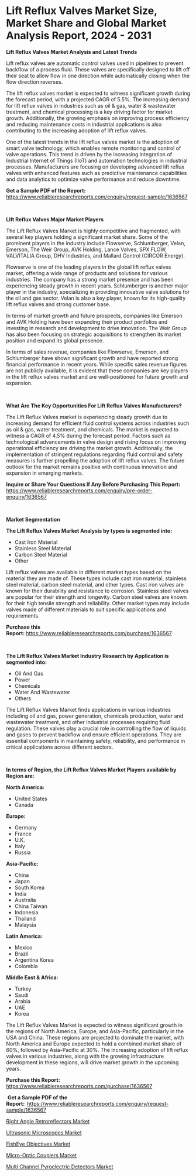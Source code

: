 <p><h1>Lift Reflux Valves Market Size, Market Share and Global Market Analysis Report, 2024 - 2031</h1></p><p><strong>Lift Reflux Valves Market Analysis and Latest Trends</strong></p>
<p><p>Lift reflux valves are automatic control valves used in pipelines to prevent backflow of a process fluid. These valves are specifically designed to lift off their seat to allow flow in one direction while automatically closing when the flow direction reverses.</p><p>The lift reflux valves market is expected to witness significant growth during the forecast period, with a projected CAGR of 5.5%. The increasing demand for lift reflux valves in industries such as oil & gas, water & wastewater treatment, and chemical processing is a key driving factor for market growth. Additionally, the growing emphasis on improving process efficiency and reducing maintenance costs in industrial applications is also contributing to the increasing adoption of lift reflux valves.</p><p>One of the latest trends in the lift reflux valves market is the adoption of smart valve technology, which enables remote monitoring and control of valve operations. This trend is driven by the increasing integration of Industrial Internet of Things (IIoT) and automation technologies in industrial processes. Manufacturers are focusing on developing advanced lift reflux valves with enhanced features such as predictive maintenance capabilities and data analytics to optimize valve performance and reduce downtime.</p></p>
<p><strong>Get a Sample PDF of the Report:&nbsp;</strong> <a href="https://www.reliableresearchreports.com/enquiry/request-sample/1636567">https://www.reliableresearchreports.com/enquiry/request-sample/1636567</a></p>
<p>&nbsp;</p>
<p><strong>Lift Reflux Valves Major Market Players</strong></p>
<p><p>The Lift Reflux Valves Market is highly competitive and fragmented, with several key players holding a significant market share. Some of the prominent players in the industry include Flowserve, Schlumberger, Velan, Emerson, The Weir Group, AVK Holding, Lance Valves, SPX FLOW, VALVITALIA Group, DHV Industries, and Mallard Control (CIRCOR Energy).</p><p>Flowserve is one of the leading players in the global lift reflux valves market, offering a wide range of products and solutions for various industries. The company has a strong market presence and has been experiencing steady growth in recent years. Schlumberger is another major player in the industry, specializing in providing innovative valve solutions for the oil and gas sector. Velan is also a key player, known for its high-quality lift reflux valves and strong customer base.</p><p>In terms of market growth and future prospects, companies like Emerson and AVK Holding have been expanding their product portfolios and investing in research and development to drive innovation. The Weir Group has also been focusing on strategic acquisitions to strengthen its market position and expand its global presence.</p><p>In terms of sales revenue, companies like Flowserve, Emerson, and Schlumberger have shown significant growth and have reported strong financial performance in recent years. While specific sales revenue figures are not publicly available, it is evident that these companies are key players in the lift reflux valves market and are well-positioned for future growth and expansion.</p></p>
<p>&nbsp;</p>
<p><strong>What Are The Key Opportunities For Lift Reflux Valves Manufacturers?</strong></p>
<p><p>The Lift Reflux Valves market is experiencing steady growth due to increasing demand for efficient fluid control systems across industries such as oil & gas, water treatment, and chemicals. The market is expected to witness a CAGR of 4.5% during the forecast period. Factors such as technological advancements in valve design and rising focus on improving operational efficiency are driving the market growth. Additionally, the implementation of stringent regulations regarding fluid control and safety measures is further propelling the adoption of lift reflux valves. The future outlook for the market remains positive with continuous innovation and expansion in emerging markets.</p></p>
<p><strong>Inquire or Share Your Questions If Any Before Purchasing This Report:</strong> <a href="https://www.reliableresearchreports.com/enquiry/pre-order-enquiry/1636567">https://www.reliableresearchreports.com/enquiry/pre-order-enquiry/1636567</a></p>
<p>&nbsp;</p>
<p><strong>Market Segmentation</strong></p>
<p><strong>The Lift Reflux Valves Market Analysis by types is segmented into:</strong></p>
<p><ul><li>Cast Iron Material</li><li>Stainless Steel Material</li><li>Carbon Steel Material</li><li>Other</li></ul></p>
<p><p>Lift reflux valves are available in different market types based on the material they are made of. These types include cast iron material, stainless steel material, carbon steel material, and other types. Cast iron valves are known for their durability and resistance to corrosion. Stainless steel valves are popular for their strength and longevity. Carbon steel valves are known for their high tensile strength and reliability. Other market types may include valves made of different materials to suit specific applications and requirements.</p></p>
<p><strong>Purchase this Report:&nbsp;</strong><a href="https://www.reliableresearchreports.com/purchase/1636567">https://www.reliableresearchreports.com/purchase/1636567</a></p>
<p>&nbsp;</p>
<p><strong>The Lift Reflux Valves Market Industry Research by Application is segmented into:</strong></p>
<p><ul><li>Oil And Gas</li><li>Power</li><li>Chemicals</li><li>Water And Wastewater</li><li>Others</li></ul></p>
<p><p>The Lift Reflux Valves Market finds applications in various industries including oil and gas, power generation, chemicals production, water and wastewater treatment, and other industrial processes requiring fluid regulation. These valves play a crucial role in controlling the flow of liquids and gases to prevent backflow and ensure efficient operations. They are essential components in maintaining safety, reliability, and performance in critical applications across different sectors.</p></p>
<p>&nbsp;</p>
<p><strong>In terms of Region, the Lift Reflux Valves Market Players available by Region are:</strong></p>
<p>
    <p> <strong> North America: </strong>
        <ul>
            <li>United States</li>
            <li>Canada</li>
        </ul>
        </p> 
    <p> <strong> Europe: </strong>
        <ul>
            <li>Germany</li>
            <li>France</li>
            <li>U.K.</li>
            <li>Italy</li>
            <li>Russia</li>
        </ul>
        </p> 
    <p> <strong> Asia-Pacific: </strong>
        <ul>
            <li>China</li>
            <li>Japan</li>
            <li>South Korea</li>
            <li>India</li>
            <li>Australia</li>
            <li>China Taiwan</li>
            <li>Indonesia</li>
            <li>Thailand</li>
            <li>Malaysia</li>
        </ul>
        </p> 
    <p> <strong> Latin America: </strong>
        <ul>
            <li>Mexico</li>
            <li>Brazil</li>
            <li>Argentina Korea</li>
            <li>Colombia</li>
        </ul>
        </p> 
    <p> <strong> Middle East & Africa: </strong>
        <ul>
            <li>Turkey</li>
            <li>Saudi</li>
            <li>Arabia</li>
            <li>UAE</li>
            <li>Korea</li>
        </ul>
    </p>
    </p>
<p><p>The Lift Reflux Valves Market is expected to witness significant growth in the regions of North America, Europe, and Asia-Pacific, particularly in the USA and China. These regions are projected to dominate the market, with North America and Europe expected to hold a combined market share of 60%, followed by Asia-Pacific at 30%. The increasing adoption of lift reflux valves in various industries, along with the growing infrastructure development in these regions, will drive market growth in the upcoming years.</p></p>
<p><strong>Purchase this Report: </strong><a href="https://www.reliableresearchreports.com/purchase/1636567">https://www.reliableresearchreports.com/purchase/1636567</a></p>
<p>&nbsp;<strong>Get a Sample PDF of the Report:&nbsp;&nbsp;</strong><a href="https://www.reliableresearchreports.com/enquiry/request-sample/1636567">https://www.reliableresearchreports.com/enquiry/request-sample/1636567</a></p>
<p><strong></strong></p>
<p><p><a href="https://github.com/bmorecock/Market-Research-Report-List-1/blob/main/right-angle-retroreflectors-market.md">Right Angle Retroreflectors Market</a></p><p><a href="https://github.com/yemakinde/Market-Research-Report-List-1/blob/main/ultrasonic-microscopes-market.md">Ultrasonic Microscopes Market</a></p><p><a href="https://github.com/Alonsoolds3wq1d81czn8rbol/Market-Research-Report-List-1/blob/main/fisheye-objectives-market.md">FishEye Objectives Market</a></p><p><a href="https://github.com/RickHolmes3/Market-Research-Report-List-3/blob/main/micro-optic-couplers-market.md">Micro-Optic Couplers Market</a></p><p><a href="https://github.com/Krish2023na/Market-Research-Report-List-3/blob/main/multi-channel-pyroelectric-detectors-market.md">Multi Channel Pyroelectric Detectors Market</a></p></p>